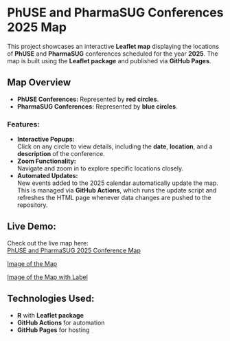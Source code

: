 # PhUSE and PharmaSUG Conferences 2025 Map

This project showcases an interactive **Leaflet map** displaying the locations of **PhUSE** and **PharmaSUG** conferences scheduled for the year **2025**. The map is built using the **Leaflet package** and published via **GitHub Pages**.

## **Map Overview**
- **PhUSE Conferences:** Represented by **red circles**.  
- **PharmaSUG Conferences:** Represented by **blue circles**.

### **Features:**
- **Interactive Popups:**  
  Click on any circle to view details, including the **date**, **location**, and a **description** of the conference.
- **Zoom Functionality:**  
  Navigate and zoom in to explore specific locations closely.
- **Automated Updates:**  
  New events added to the 2025 calendar automatically update the map. This is managed via **GitHub Actions**, which runs the update script and refreshes the HTML page whenever data changes are pushed to the repository.

## **Live Demo:**  
Check out the live map here:  
[PhUSE and PharmaSUG 2025 Conference Map](https://jagadishkatam.github.io/phuse/phuse_map_2025.html)

[Image of the Map](images/img1.png)

[Image of the Map with Label](images/img2.png)

##  **Technologies Used:**
- **R** with **Leaflet package**
- **GitHub Actions** for automation
- **GitHub Pages** for hosting